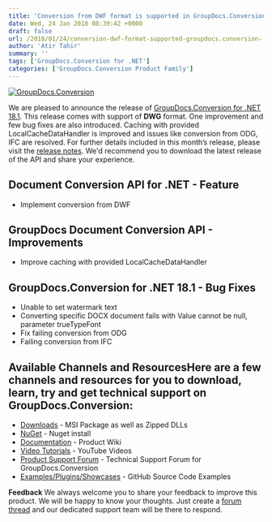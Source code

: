 ```yaml
---
title: 'Conversion from DWF format is supported in GroupDocs.Conversion for .NET 18.1'
date: Wed, 24 Jan 2018 08:39:42 +0000
draft: false
url: /2018/01/24/conversion-dwf-format-supported-groupdocs.conversion-.net-18.1/
author: 'Atir Tahir'
summary: ''
tags: ['GroupDocs.Conversion for .NET']
categories: ['GroupDocs.Conversion Product Family']
---
```


[![GroupDocs.Conversion](https://blog.groupdocs.com/wp-content/uploads/sites/4/2016/11/groupdocs-conversion-net.png)](https://www.groupdocs.com/products/conversion/net)

We are pleased to announce the release of [GroupDocs.Conversion for .NET 18.1](https://products.groupdocs.com/conversion/net). This release comes with support of **DWG** format. One improvement and few bug fixes are also introduced. Caching with provided LocalCacheDataHandler is improved and issues like conversion from ODG, IFC are resolved. For further details included in this month’s release, please visit the [release notes](https://docs.groupdocs.com/display/conversionnet/GroupDocs.Conversion+for+.NET+18.1+Release+Notes). We'd recommend you to download the latest release of the API and share your experience.

## Document Conversion API for .NET - Feature

*   Implement conversion from DWF

## GroupDocs Document Conversion API - Improvements

*   Improve caching with provided LocalCacheDataHandler

## GroupDocs.Conversion for .NET 18.1 - Bug Fixes

*   Unable to set watermark text
*   Converting specific DOCX document fails with Value cannot be null, parameter trueTypeFont
*   Fix failing conversion from ODG
*   Failing conversion from IFC

## Available Channels and ResourcesHere are a few channels and resources for you to download, learn, try and get technical support on GroupDocs.Conversion:

*   [Downloads](https://downloads.groupdocs.com/conversion/net) - MSI Package as well as Zipped DLLs
*   [NuGet](https://www.nuget.org/packages/groupdocs.conversion) - Nuget install
*   [Documentation](https://docs.groupdocs.com/display/conversionnet/Home "Documentation") - Product Wiki
*   [Video Tutorials](https://www.youtube.com/playlist?list=PL25CTxMCj5vPBhL0PgywST_NF74_4IF4k "video tutorials") - YouTube Videos
*   [Product Support Forum](https://forum.groupdocs.com/c/conversion "Support forum") \- Technical Support Forum for GroupDocs.Conversion
*   [Examples/Plugins/Showcases](https://github.com/groupdocsconversion/GroupDocs_Conversion_NET "examples,plugins,showcases") - GitHub Source Code Examples

**Feedback** We always welcome you to share your feedback to improve this product. We will be happy to know your thoughts. Just create a [forum thread](https://forum.groupdocs.com/c/conversion) and our dedicated support team will be there to respond.





